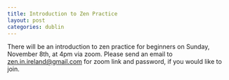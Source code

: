 ```yaml
---
title: Introduction to Zen Practice
layout: post
categories: dublin
---
```


There will be an introduction to zen practice for beginners on Sunday, November 8th, at 4pm via zoom. Please send an email to zen.in.ireland@gmail.com for zoom link and password, if you would like to join.